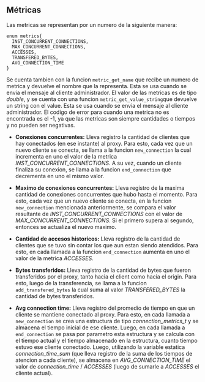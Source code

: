 ## Métricas
Las metricas se representan por un numero de la siguiente manera:
```
enum metrics{
  INST_CONCURRENT_CONNECTIONS,
  MAX_CONCURRENT_CONNECTIONS,
  ACCESSES,
  TRANSFERED_BYTES,
  AVG_CONNECTION_TIME
}
```
Se cuenta tambien con la funcion ```metric_get_name``` que recibe un numero de metrica y devuelve el nombre que la representa. Esta se usa cuando se envia el mensaje al cliente administrador.
El valor de las metricas es de tipo *double*, y se cuenta con una funcion ```metric_get_value_string```que devuelve un string con el value. Esta se usa cuando se envia el mensaje al cliente administrador.
El codigo de error para cuando una metrica no es encontrada es el -1, ya que las metricas son siempre cantidades o tiempos y no pueden ser negativas.

- **Conexiones concurrentes:**
Lleva registro la cantidad de clientes que hay conectados (en ese instante) al proxy. Para esto, cada vez que un nuevo cliente se conecta, se llama a la funcion ```new_connection``` la cual incrementa en uno el valor de la metrica *INST_CONCURRENT_CONNECTIONS*. A su vez, cuando un cliente finaliza su conexion, se llama a la funcion ```end_connection``` que decrementa en uno el mismo valor.

- **Maximo de conexiones concurrentes:**
Lleva registro de la maxima cantidad de conexiones concurrentes que hubo hasta el momento. Para esto, cada vez que un nuevo cliente se conecta, en la funcion ```new_connection``` mencionada anteriormente, se compara el valor resultante de *INST_CONCURRENT_CONNECTIONS* con el valor de *MAX_CONCURRENT_CONNECTIONS*. Si el primero supera al segundo, entonces se actualiza el nuevo maximo.

- **Cantidad de accesos historicos:**
Lleva registro de la cantidad de clientes que se tuvo sin contar los que aun estan siendo atendidos. Para esto, en cada llamada a la funcion ```end_connection``` aumenta en uno el valor de la metrica *ACCESSES*.

- **Bytes transferidos:**
Lleva registro de la cantidad de bytes que fueron transferidos por el proxy, tanto hacia el client como hacia el origin. Para esto, luego de la transferencia, se llama a la funcion ```add_transfered_bytes``` la cual suma al valor *TRANSFERED_BYTES* la cantidad de bytes transferidos.

- **Avg connection time:**
Lleva registro del promedio de tiempo en que un cliente se mantiene conectado al proxy. Para esto, en cada llamada a ```new_connection``` se crea una estructura de tipo *connection_metrics_t* y se almacena el tiempo inicial de ese cliente. Luego, en cada llamada a ```end_connection``` se pasa por parametro esta estructura y se calcula con el tiempo actual y el tiempo almacenado en la estructura, cuanto tiempo estuvo ese cliente conectado. Luego, utilizando la variable estatica *connection_time_sum* (que lleva registro de la suma de los tiempos de atencion a cada cliente), se almacena en *AVG_CONNECTION_TIME* el valor de *connection_time* / *ACCESSES* (luego de sumarle a *ACCESSES* el cliente actual).
